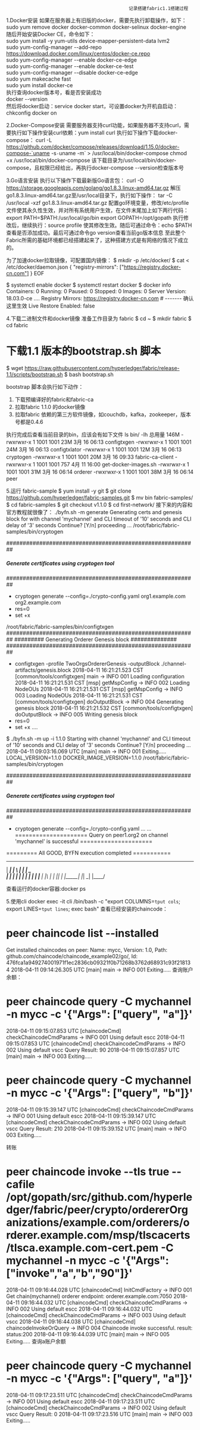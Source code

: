                                                   记录搭建fabric1.1搭建过程
1.Docker安装
如果在服务器上有旧版的docker，需要先执行卸载操作，如下：                                                                                     
sudo yum remove docker  docker-common  docker-selinux  docker-engine                                                                     
随后开始安装Docker CE，命令如下：                                                                                                         
sudo yum install -y yum-utils device-mapper-persistent-data lvm2                                                                         
sudo yum-config-manager --add-repo https://download.docker.com/linux/centos/docker-ce.repo                                               
sudo yum-config-manager --enable docker-ce-edge                                                                                         
sudo yum-config-manager --enable docker-ce-test                                                                                         
sudo yum-config-manager --disable docker-ce-edge                                                                                         
sudo yum makecache fast                                                                                                                 
sudo yum install docker-ce                                                                                                               
执行查询docker版本号，看是否安装成功                                                                                                       
docker --version                                                                                                                        
然后将docker启动：service docker start，可设置docker为开机自启动：chkconfig docker on                                                                                                                                                                                               

2.Docker-Compose安装
需要服务器支持curl功能，如果服务器不支持curl，需要执行如下操作安装curl依赖：yum install curl
执行如下操作下载docker-compose：
curl -L https://github.com/docker/compose/releases/download/1.15.0/docker-compose-`uname -s`-`uname -m` > /usr/local/bin/docker-compose
chmod +x /usr/local/bin/docker-compose
该下载目录为/usr/local/bin/docker-compose，且权限已经给出，再执行docker-compose --version检查版本号

3.Go语言安装
执行以下操作下载最新版Go语言包：
curl -O https://storage.googleapis.com/golang/go1.8.3.linux-amd64.tar.gz
解压go1.8.3.linux-amd64.tar.gz至/usr/local目录下，执行如下操作：
tar -C /usr/local -xzf go1.8.3.linux-amd64.tar.gz
配置go环境变量，修改/etc/profile文件使其永久性生效，并对所有系统用户生效，在文件末尾加上如下两行代码：
export PATH=$PATH:/usr/local/go/bin
export GOPATH=/opt/gopath
执行修改后，继续执行：source profile 使其修改生效。随后可通过命令：echo $PATH 查看是否添加成功。最后可通过命令go version查看当前go版本信息
至此整个Fabric所需的基础环境都已经搭建起来了，这种搭建方式是有网络的情况下成立的。

为了加速docker拉取镜像，可配置国内镜像：
$ mkdir -p /etc/docker/
$ cat <<EOF > /etc/docker/daemon.json
{
  "registry-mirrors": ["https://registry.docker-cn.com"]
}
EOF

$ systemctl enable docker
$ systemctl restart docker
$ docker info
Containers: 0
 Running: 0
 Paused: 0
 Stopped: 0
Images: 0
Server Version: 18.03.0-ce
....
Registry Mirrors:
 https://registry.docker-cn.com  # ------- 确认这里生效
Live Restore Enabled: false

4.下载二进制文件和docker镜像
准备工作目录为 fabric
$ cd ~
$ mkdir fabric
$ cd fabric
# 下载1.1 版本的bootstrap.sh 脚本
$ wget https://raw.githubusercontent.com/hyperledger/fabric/release-1.1/scripts/bootstrap.sh
$ bash bootstrap.sh

bootstrap 脚本会执行如下动作：
1. 下载预编译好的fabric和fabric-ca
2. 拉取fabric 1.1.0 的docker镜像
3. 拉取fabric 依赖的第三方软件镜像，如couchdb，kafka，zookeeper，版本号都是0.4.6

执行完成后查看当前目录的bin，应该会有如下文件
ls bin/ -lh
总用量 146M
-rwxrwxr-x 1 1001 1001 23M 3月  16 06:13 configtxgen
-rwxrwxr-x 1 1001 1001 24M 3月  16 06:13 configtxlator
-rwxrwxr-x 1 1001 1001 12M 3月  16 06:13 cryptogen
-rwxrwxr-x 1 1001 1001 20M 3月  16 09:33 fabric-ca-client
-rwxrwxr-x 1 1001 1001 757 4月  11 16:00 get-docker-images.sh
-rwxrwxr-x 1 1001 1001 31M 3月  16 06:14 orderer
-rwxrwxr-x 1 1001 1001 38M 3月  16 06:14 peer

5.运行 fabric-sample
$ yum install -y git
$ git clone https://github.com/hyperledger/fabric-samples.git
$ mv bin fabric-samples/
$ cd fabric-samples
$ git checkout v1.1.0
$ cd first-network/
接下来的内容和官方教程就很像了：
./byfn.sh -m generate
Generating certs and genesis block for with channel 'mychannel' and CLI timeout of '10' seconds and CLI delay of '3' seconds
Continue? [Y/n]
proceeding ...
/root/fabric/fabric-samples/bin/cryptogen

##########################################################
##### Generate certificates using cryptogen tool #########
##########################################################
+ cryptogen generate --config=./crypto-config.yaml
org1.example.com
org2.example.com
+ res=0
+ set +x

/root/fabric/fabric-samples/bin/configtxgen
##########################################################
#########  Generating Orderer Genesis block ##############
##########################################################
+ configtxgen -profile TwoOrgsOrdererGenesis -outputBlock ./channel-artifacts/genesis.block
2018-04-11 16:21:21.523 CST [common/tools/configtxgen] main -> INFO 001 Loading configuration
2018-04-11 16:21:21.531 CST [msp] getMspConfig -> INFO 002 Loading NodeOUs
2018-04-11 16:21:21.531 CST [msp] getMspConfig -> INFO 003 Loading NodeOUs
2018-04-11 16:21:21.531 CST [common/tools/configtxgen] doOutputBlock -> INFO 004 Generating genesis block
2018-04-11 16:21:21.532 CST [common/tools/configtxgen] doOutputBlock -> INFO 005 Writing genesis block
+ res=0
+ set +x
....

$ ./byfn.sh -m up -i 1.1.0
Starting with channel 'mychannel' and CLI timeout of '10' seconds and CLI delay of '3' seconds
Continue? [Y/n]
proceeding ...
2018-04-11 09:03:16.069 UTC [main] main -> INFO 001 Exiting.....
LOCAL_VERSION=1.1.0
DOCKER_IMAGE_VERSION=1.1.0
/root/fabric/fabric-samples/bin/cryptogen

##########################################################
##### Generate certificates using cryptogen tool #########
##########################################################
+ cryptogen generate --config=./crypto-config.yaml
...
...
===================== Query on peer1.org2 on channel 'mychannel' is successful =====================

========= All GOOD, BYFN execution completed ===========


 _____   _   _   ____
| ____| | \ | | |  _ \
|  _|   |  \| | | | | |
| |___  | |\  | | |_| |
|_____| |_| \_| |____/

查看运行的docker容器:docker ps

5.使用cli
docker exec -it cli /bin/bash -c "export COLUMNS=`tput cols`; export LINES=`tput lines`; exec bash"
查看已经安装的chaincode：
# peer chaincode list --installed
Get installed chaincodes on peer:
Name: mycc, Version: 1.0, Path: github.com/chaincode/chaincode_example02/go/, Id: 476fca1a949274001971f1ec2836cb09321f0b71268b3762d68931c93f218134
2018-04-11 09:14:26.305 UTC [main] main -> INFO 001 Exiting.....
查询账户余额：
# peer chaincode query -C mychannel -n mycc -c '{"Args": ["query", "a"]}'
2018-04-11 09:15:07.853 UTC [chaincodeCmd] checkChaincodeCmdParams -> INFO 001 Using default escc
2018-04-11 09:15:07.853 UTC [chaincodeCmd] checkChaincodeCmdParams -> INFO 002 Using default vscc
Query Result: 90
2018-04-11 09:15:07.857 UTC [main] main -> INFO 003 Exiting.....

# peer chaincode query -C mychannel -n mycc -c '{"Args": ["query", "b"]}'
2018-04-11 09:15:39.147 UTC [chaincodeCmd] checkChaincodeCmdParams -> INFO 001 Using default escc
2018-04-11 09:15:39.147 UTC [chaincodeCmd] checkChaincodeCmdParams -> INFO 002 Using default vscc
Query Result: 210
2018-04-11 09:15:39.152 UTC [main] main -> INFO 003 Exiting.....

转账
# peer chaincode invoke   --tls true --cafile /opt/gopath/src/github.com/hyperledger/fabric/peer/crypto/ordererOrganizations/example.com/orderers/orderer.example.com/msp/tlscacerts/tlsca.example.com-cert.pem  -C mychannel -n mycc -c '{"Args":["invoke","a","b","90"]}'
2018-04-11 09:16:44.028 UTC [chaincodeCmd] InitCmdFactory -> INFO 001 Get chain(mychannel) orderer endpoint: orderer.example.com:7050
2018-04-11 09:16:44.032 UTC [chaincodeCmd] checkChaincodeCmdParams -> INFO 002 Using default escc
2018-04-11 09:16:44.032 UTC [chaincodeCmd] checkChaincodeCmdParams -> INFO 003 Using default vscc
2018-04-11 09:16:44.038 UTC [chaincodeCmd] chaincodeInvokeOrQuery -> INFO 004 Chaincode invoke successful. result: status:200
2018-04-11 09:16:44.039 UTC [main] main -> INFO 005 Exiting.....
查询a账户余额
# peer chaincode query -C mychannel -n mycc -c '{"Args": ["query", "a"]}'
2018-04-11 09:17:23.511 UTC [chaincodeCmd] checkChaincodeCmdParams -> INFO 001 Using default escc
2018-04-11 09:17:23.511 UTC [chaincodeCmd] checkChaincodeCmdParams -> INFO 002 Using default vscc
Query Result: 0
2018-04-11 09:17:23.516 UTC [main] main -> INFO 003 Exiting.....
